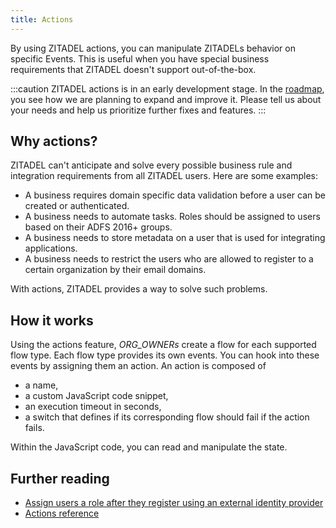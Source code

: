 ```yaml
---
title: Actions
---
```


By using ZITADEL actions, you can manipulate ZITADELs behavior on specific Events.
This is useful when you have special business requirements that ZITADEL doesn't support out-of-the-box.

:::caution
ZITADEL actions is in an early development stage.
In the [roadmap](https://zitadel.com/roadmap), you see how we are planning to expand and improve it.
Please tell us about your needs and help us prioritize further fixes and features.
:::

## Why actions?

ZITADEL can't anticipate and solve every possible business rule and integration requirements from all ZITADEL users. Here are some examples:

- A business requires domain specific data validation before a user can be created or authenticated.
- A business needs to automate tasks. Roles should be assigned to users based on their ADFS 2016+ groups.
- A business needs to store metadata on a user that is used for integrating applications.
- A business needs to restrict the users who are allowed to register to a certain organization by their email domains.

With actions, ZITADEL provides a way to solve such problems.

## How it works

Using the actions feature, _ORG_OWNERs_ create a flow for each supported flow type.
Each flow type provides its own events.
You can hook into these events by assigning them an action.
An action is composed of

- a name,
- a custom JavaScript code snippet,
- an execution timeout in seconds,
- a switch that defines if its corresponding flow should fail if the action fails.

Within the JavaScript code, you can read and manipulate the state.

## Further reading

- [Assign users a role after they register using an external identity provider](../../guides/manage/customize/behavior)
- [Actions reference](../../apis/actions)
